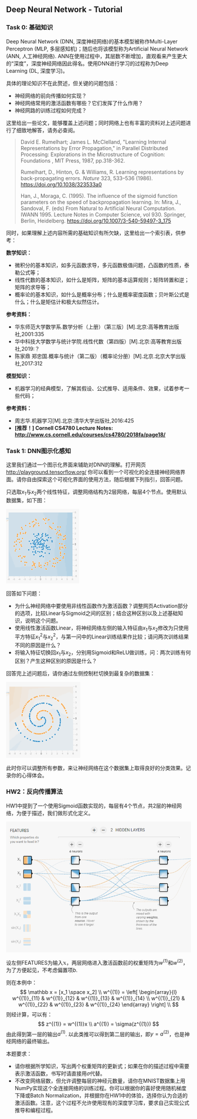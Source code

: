 ## Deep Neural Network - Tutorial

### Task 0: 基础知识

Deep Neural Network (DNN, 深度神经网络)的基本模型被称作Multi-Layer Perceptron (MLP, 多层感知机)；随后也将该模型称为Artificial Neural Network (ANN, 人工神经网络). ANN在使用过程中，其层数不断增加，直观看来产生更大的“深度”，深度神经网络因此得名。使用DNN进行学习的过程称为Deep Learning (DL, 深度学习)。

具体的理论知识不在此赘述，但关键的问题包括：

- 神经网络的前向传播如何实现？ 
- 神经网络常用的激活函数有哪些？它们发挥了什么作用？
- 神经网路的训练过程如何完成？

这里给出一些论文，能够覆盖上述问题；同时网络上也有丰富的资料对上述问题进行了细致地解答，请务必查阅。

> David E. Rumelhart; James L. McClelland, "Learning Internal Representations by Error Propagation," in Parallel Distributed Processing: Explorations in the Microstructure of Cognition: Foundations , MIT Press, 1987, pp.318-362.
>
> Rumelhart, D., Hinton, G. & Williams, R. Learning representations by back-propagating errors. *Nature* 323, 533–536 (1986). https://doi.org/10.1038/323533a0
>
> Han, J., Moraga, C. (1995). The influence of the sigmoid function parameters on the speed of backpropagation learning. In: Mira, J., Sandoval, F. (eds) From Natural to Artificial Neural Computation. IWANN 1995. Lecture Notes in Computer Science, vol 930. Springer, Berlin, Heidelberg. https://doi.org/10.1007/3-540-59497-3_175

同时，如果理解上述内容所需的基础知识有所欠缺，这里给出一个索引表，供参考：

**数学知识：**

- 微积分的基本知识，如多元函数求导，多元函数极值问题，凸函数的性质，泰勒公式等；
- 线性代数的基本知识，如什么是矩阵，矩阵的基本运算规则；矩阵转置和逆；矩阵的求导等；
- 概率论的基本知识，如什么是概率分布；什么是概率密度函数；贝叶斯公式是什么；什么是矩估计和极大似然估计。

 **参考资料：**

- 华东师范大学数学系.数学分析（上册）（第三版）[M].北京:高等教育出版社,2001:335
- 华中科技大学数学与统计学院.线性代数（第四版）[M].北京:高等教育出版社,2019:？
- 陈家鼎 郑忠国.概率与统计（第二版）（概率论分册）[M].北京.北京大学出版社,2017:312

**模型知识：**

- 机器学习的经典模型，了解其假设、公式推导、适用条件、效果，试着参考一些代码；

**参考资料：**

- 周志华.机器学习[M].北京:清华大学出版社,2016:425
- **[推荐！] Cornell CS4780 Lecture Notes: http://www.cs.cornell.edu/courses/cs4780/2018fa/page18/**

### Task 1: DNN图示化感知

这里我们通过一个图示化界面来辅助对DNN的理解。打开网页 http://playground.tensorflow.org/ 你可以看到一个可视化的全连接神经网络界面。请你自由探索这个可视化界面的使用方法，随后根据下列指引，回答问题。

只选取$x_1$与$x_2$两个线性特征，调整网络结构为2层网络，每层4个节点。使用默认数据集，如下图：

<img src="../images/ring_distrib_points.png" alt="Points complying a Ring Distribution" style="zoom:67%;" />

回答如下问题：

- 为什么神经网络中要使用非线性函数作为激活函数？调整网页Activation部分的选项，比较Linear与Sigmoid之间的区别；结合这种区别以及上述基础知识，说明这个问题。
- 使用线性激活函数Linear，将神经网络左侧的输入特征由$x_1$与$x_2$修改为只使用平方特征$x_1^2$与$x_2^2$，与第一问中的Linear训练结果作比较；请问两次训练结果不同的原因是什么？
- 将输入特征切换回$x_1$与$x_2$，分别用Sigmoid和ReLU做训练，问：两次训练有何区别？产生这种区别的原因是什么？

回答完上述问题后，请你通过左侧控制栏切换到最复杂的数据集：

<img src="../images/complicated_distrib_points.png" alt="Points complying a more complicated distribution" style="zoom:67%;" />

此时你可以调整所有参数，来让神经网络在这个数据集上取得良好的分类效果。记录你的心得体会。

### HW2：反向传播算法

HW1中提到了一个使用Sigmoid函数实现的，每层有4个节点，共2层的神经网络，为便于描述，我们做形式化定义。

<img src="../images/simple_fc.png" alt="A simple fully connected DNN" style="zoom:80%;" />

设左侧FEATURES为输入$\mathbb x$，两层网络进入激活函数前的权重矩阵为$w^{(1)}$和$w^{(2)}$，为了方便起见，不考虑偏置项$b$.

则在本例中：
$$
\mathbb x = [x_1 \space x_2] \\
w^{(1)} =
\left[
\begin{array}{l}
	w^{(1)}_{11} & w^{(1)}_{12} & w^{(1)}_{13} & w^{(1)}_{14} \\
	w^{(1)}_{21} & w^{(1)}_{22} & w^{(1)}_{23} & w^{(1)}_{24}
\end{array}
\right] \\
$$
则经计算，可以有：
$$
z^{(1)} = w^{(1)}x \\
a^{(1)} = \sigma(z^{(1)})
$$
由此得到第一层的输出$a^{(1)}$. 以此类推可以得到第二层的输出，即$y = a^{(2)}$，也是神经网络的最终输出。

本题要求：

- 请你根据所学知识，写出两个权重矩阵的更新式；如果在你的描述过程中需要表示激活函数，书写时请直接用$\sigma$代替。
- 不改变网络层数，但允许调整每层的神经元数量，请你在MNIST数据集上用NumPy实现这个全连接网络的训练过程。你可以根据你的喜好使用随机梯度下降或Batch Normalization，并根据你在HW1中的体验，选择你认为合适的激活函数。注意，这个过程不允许使用现有的深度学习库，要求自己实现公式推导和编程过程。

